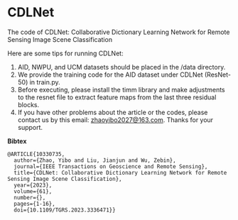 # CDLNet
The code of CDLNet: Collaborative Dictionary Learning Network for Remote Sensing Image Scene Classification

Here are some tips for running CDLNet:  
1. AID, NWPU, and UCM datasets should be placed in the /data directory.  
2. We provide the training code for the AID dataset under CDLNet (ResNet-50) in train.py.
3. Before executing, please install the timm library and make adjustments to the resnet file to extract feature maps from the last three residual blocks.
4. If you have other problems about the article or the codes, please contact us by this email: zhaoyibo2027@163.com. Thanks for your support.

**Bibtex**
```
@ARTICLE{10330735,
  author={Zhao, Yibo and Liu, Jianjun and Wu, Zebin},
  journal={IEEE Transactions on Geoscience and Remote Sensing}, 
  title={CDLNet: Collaborative Dictionary Learning Network for Remote Sensing Image Scene Classification}, 
  year={2023},
  volume={61},
  number={},
  pages={1-16},
  doi={10.1109/TGRS.2023.3336471}}
```
